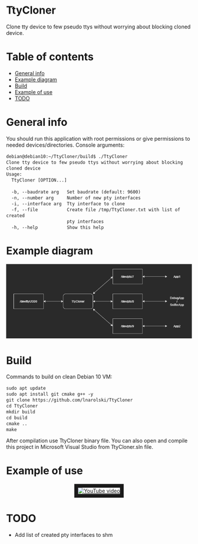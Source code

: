 

# TtyCloner
Clone tty device to few pseudo ttys without worrying about blocking cloned device.

# Table of contents

* [General info](#general-info)
* [Example diagram](#example-diagram)
* [Build](#build)
* [Example of use](#example-of-use)
* [TODO](#todo)

# General info

You should run this application with root permissions or give permissions to needed devices/directories.
Console arguments:

    debian@debian10:~/TtyCloner/build$ ./TtyCloner
    Clone tty device to few pseudo ttys without worrying about blocking cloned device
    Usage:
      TtyCloner [OPTION...]
    
      -b, --baudrate arg   Set baudrate (default: 9600)
      -n, --number arg     Number of new pty interfaces
      -i, --interface arg  Tty interface to clone
      -f, --file           Create file /tmp/TtyCloner.txt with list of created
                           pty interfaces
      -h, --help           Show this help

# Example diagram

![Example diagram](https://raw.githubusercontent.com/lnarolski/TtyCloner/master/ExampleDiagram.png)

# Build

Commands to build on clean Debian 10 VM:

    sudo apt update
    sudo apt install git cmake g++ -y
    git clone https://github.com/lnarolski/TtyCloner
    cd TtyCloner
    mkdir build
    cd build
    cmake ..
    make

After compilation use TtyCloner binary file. You can also open and compile this project in Microsoft Visual Studio from TtyCloner.sln file.

# Example of use

<p align="center">
<a href="http://www.youtube.com/watch?feature=player_embedded&v=XCdNl2k3JyM" target="_blank"><img src="https://img.youtube.com/vi/XCdNl2k3JyM/0.jpg" 
alt="YouTube video" border="10" /></a>
</p>

# TODO
- Add list of created pty interfaces to shm
